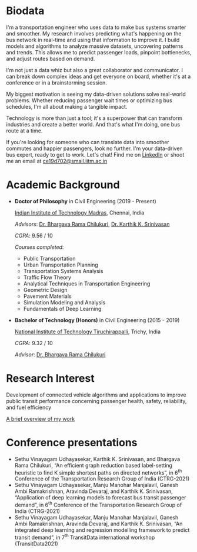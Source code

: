 # Biodata

I'm a transportation engineer who uses data to make bus systems smarter and smoother. My research involves predicting what's happening on the bus network in real-time and using that information to improve it. I build models and algorithms to analyze massive datasets, uncovering patterns and trends. This allows me to predict passenger loads, pinpoint bottlenecks, and adjust routes based on demand.

I'm not just a data whiz but also a great collaborator and communicator. I can break down complex ideas and get everyone on board, whether it's at a conference or in a brainstorming session.

My biggest motivation is seeing my data-driven solutions solve real-world problems. Whether reducing passenger wait times or optimizing bus schedules, I'm all about making a tangible impact.

Technology is more than just a tool; it's a superpower that can transform industries and create a better world. And that's what I'm doing, one bus route at a time.

If you're looking for someone who can translate data into smoother commutes and happier passengers, look no further. I'm your data-driven bus expert, ready to get to work. Let's chat! Find me on [LinkedIn](https://www.linkedin.com/in/sethu-vinayagam-udhayasekar-622152184) or shoot me an email at ce19d702@smail.iitm.ac.in


# Academic Background

- **Doctor of Philosophy** in Civil Engineering (2019 - Present)

    [Indian Institute of Technology Madras](https://www.iitm.ac.in), Chennai, India
    
    _Advisors_: [Dr. Bhargava Rama Chilukuri](https://civil.iitm.ac.in/faculty/bhargava), [Dr. Karthik K. Srinivasan](https://civil.iitm.ac.in/faculty/karthikks)

    _CGPA_: 9.56 / 10
    
    _Courses completed_:
    
    - Public Transportation
    - Urban Transportation Planning
    - Transportation Systems Analysis
    - Traffic Flow Theory
    - Analytical Techniques in Transportation Engineering
    - Geometric Design
    - Pavement Materials
    - Simulation Modeling and Analysis
    - Fundamentals of Deep Learning


- **Bachelor of Technology (Honors)** in Civil Engineering (2015 - 2019)

    [National Institute of Technology Tiruchirappalli](https://www.nitt.edu), Trichy, India

    _CGPA_: 9.32 / 10
    
    _Advisor_: [Dr. Bhargava Rama Chilukuri](https://civil.iitm.ac.in/faculty/bhargava)


# Research Interest

Development of connected vehicle algorithms and applications to improve public transit performance concerning passenger health, safety, reliability, and fuel efficiency

[A brief overview of my work](https://youtu.be/3YT6rjSXP7U?t=1899)


# Conference presentations

- Sethu Vinayagam Udhayasekar, Karthik K. Srinivasan, and Bhargava Rama Chilukuri, “An efficient graph reduction based label-setting heuristic to find K simple shortest paths on directed networks”, in 6<sup>th</sup> Conference of the Transportation Research Group of India (CTRG-2021)
- Sethu Vinayagam Udhayasekar, Manju Manohar Manjalavil, Ganesh Ambi Ramakrishnan, Aravinda Devaraj, and Karthik K. Srinivasan, “Application of deep learning models to forecast bus transit passenger demand”, in 6<sup>th</sup> Conference of the Transportation Research Group of India (CTRG-2021)
- Sethu Vinayagam Udhayasekar, Manju Manohar Manjalavil, Ganesh Ambi Ramakrishnan, Aravinda Devaraj, and Karthik K. Srinivasan, “An integrated deep learning and regression modelling framework to predict transit demand”, in 7<sup>th</sup> TransitData international workshop (TransitData2021)
